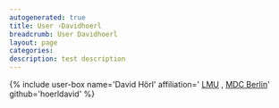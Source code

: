 ```yaml
---
autogenerated: true
title: User ›Davidhoerl
breadcrumb: User Davidhoerl
layout: page
categories: 
description: test description
---
```


{% include user-box name='David Hörl' affiliation=' [LMU](https://www.en.uni-muenchen.de/) , [MDC Berlin](https://www.mdc-berlin.de/)' github='hoerldavid' %}
